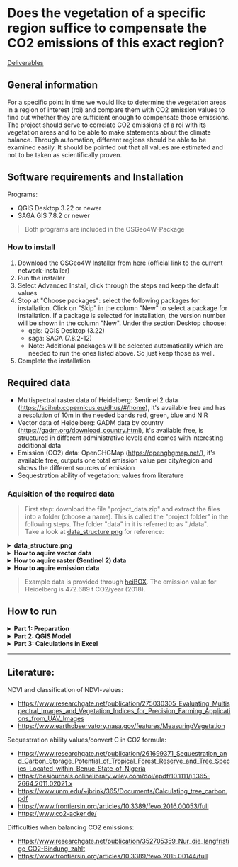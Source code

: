 # Does the vegetation of a specific region suffice to compensate the CO2 emissions of this exact region?

<a href="https://github.com/fossgis2122/home/blob/e5aa74674c3a5d00ed566d79ccd8507bb6f41c33/docs/project_deliverables.md">Deliverables</a>

## General information

For a specific point in time we would like to determine the vegetation areas in a region of interest (roi) and compare them with CO2 emission values to find out whether they are sufficient enough to compensate those emissions. The project should serve to correlate CO2 emissions of a roi with its vegetation areas and to be able to make statements about the climate balance. Through automation, different regions should be able to be examined easily. It should be pointed out that all values are estimated and not to be taken as scientifically proven.

## Software requirements and Installation

Programs:
- QGIS Desktop 3.22 or newer
- SAGA GIS 7.8.2 or newer
> Both programs are included in the OSGeo4W-Package

### How to install

1. Download the OSGeo4W Installer from <a href="http://download.osgeo.org/osgeo4w/v2/osgeo4w-setup.exe">here</a> (official link to the current network-installer)
2. Run the installer
3. Select Advanced Install, click through the steps and keep the default values
4. Stop at "Choose packages": select the following packages for installation. Click on "Skip" in the column "New" to select a package for installation. If a package is selected for installation, the version number will be shown in the column "New". Under the section Desktop choose:
    - qgis: QGIS Desktop (3.22)
    - saga: SAGA (7.8.2-12)
    - Note: Additional packages will be selected automatically which are needed to run the ones listed above. So just keep those as well.
5. Complete the installation

## Required data

- Multispectral raster data of Heidelberg: Sentinel 2 data (https://scihub.copernicus.eu/dhus/#/home), it's available free and has a resolution of 10m in the needed bands red, green, blue and NIR 
- Vector data of Heidelberg: GADM data by country (https://gadm.org/download_country.html), it's available free, is structured in different administrative levels and comes with interesting additional data
- Emission (CO2) data: OpenGHGMap (https://openghgmap.net/), it's available free, outputs one total emission value per city/region and shows the different sources of emission
- Sequestration ability of vegetation: values from literature 

### Aquisition of the required data

> First step: download the file "project_data.zip" and extract the files into a folder (choose a name). This is called the "project folder" in the following steps. The folder "data" in it is referred to as "./data". <br/>
> Take a look at <a href="data_structure.png">data_structure.png</a> for reference:

<details>
   <summary><b>data_structure.png</b></summary>
<br/>
  <img src="data_structure.png"></img>
  
</details>  

<details>
   <summary><b>How to aquire vector data</b></summary>
<br/>

1. Navigate to <a href="https://gadm.org/download_country.html">GADM data by country</a>, select Germany and download the Geopackage
2. When downloaded, unzip the ZIP-file and move the Geopackage to the folder "./data"

</details>    
    
<details>
   <summary><b>How to aquire raster (Sentinel 2) data</b></summary>
<br/>
    
1. Navigate to <a href="https://scihub.copernicus.eu/dhus/#/self-registration">Copernicus Open Access Hub by ESA registration form</a> and set up an account
2. Log in on <a href="https://scihub.copernicus.eu/dhus/#/home">Copernicus Open Access Hub</a>. Without logging in you cannot download the required data
3. Specify the search area in the map with right-click (move map with left-click and zoom in with mouse wheel)
4. Click on the three stripes left of the search box to open the advanced search (upper left corner of screen)
5. Select Sentinel 2 and put following statement in the box for the cloud cover: [0 TO 10]
6. If you want to search for data in a specific time period, put the required dates in "sensing period" (we recommend using the year 2018 because the emission data is from this year only)
7. Click on the search button (upper right of search box) and wait until the results are displayed
8. Search for an image with full extent (no black parts) and minimal cloud cover
9. Hover over the entry and click on the eye icon ("View product details") which appears along with other icons on the lower right side of the entry
10. Check in the quick look window if the data seems suitable
<br/><br/>
    > If the images you are looking for are offline, you can add them to your cart. Go to your cart (upper left next to the three stripes) and click on download (hover over entry and click on the download icon). It should say that downloading offline products is not possible. At this time, there should appear a clock icon next to the "Offline" text which says either "pending" or "running". Click on the same download button again and it should state that the offline product retrieval is initiated. At this point you did everything the right way. If you encouter problems try again following this manual. <br/>
    > After a while (up to one hour) the datasets will be available to download for three days. Proceed to the next steps to download the data:
11. In the Inspector, navigate to GRANULE/*Name of data*/IMG_DATA/R10m/ and download the two files "...B04..." & "...B08..." (both .jp2)
12. When downloaded, put the two files in the "./data" folder
</details>

<details>
   <summary><b>How to aquire emission data</b></summary>
<br/>

1. Navigate to <a href="https://openghgmap.net/">OpenGHGmap</a> and wait until the data is loaded (coloring the base map)
2. Specify the search area by zooming in with the mouse wheel and moving the map with left-click
3. Hover over the region you want to see data from and you'll get a red value which shows the total CO2 emissions in tonnes for the year 2018
4. For convenience you can already put the value in the "Excelsheet.xlsx" which can be found inside the "project_data.zip" in the marked cell beneath "Emission value (t CO2/year)" (blue background). This will be a step at "Part 3: Calculations" (see below)

</details>

> Example data is provided through <a href="https://heibox.uni-heidelberg.de/d/b6f83521a8ec4ee5b2f6/">heiBOX</a>. The emission value for Heidelberg is 472.689 t CO2/year (2018).

## How to run

<details>
   <summary><b>Part 1: Preparation</b></summary>
<br/>
    
1. Open the OSGeo4W Shell and navigate to the project folder
2. Execute the script "roi_extractor.bat"
3. You immediately are required to enter the roi. Any name of a city or town should work, for additional information you should look with QGIS into the gadm36_DEU.gpkg and search under column "Name_3" for the exact name of your roi (try e.g. Heidelberg, Karlsruhe, Speyer or Gaggenau) - it has to be in the extent of the Sentinel 2 raster images!
5. Click enter. The outlines of the roi are now automatically saved as a shapefile in the "./data" folder

</details>

<details>
   <summary><b>Part 2: QGIS Model</b></summary>
<br/>

1. Open QGIS, navigate to the project folder and double-click on the model "QGIS_Model" to run it
3. Put in all required data:
    - CRS: leave the default setting (we recommend using EPSG:25832 for Germany)
    - the color definition file is "colors.txt" in your "./data" folder
    - the raster bands are the two from the "./data" folder with "B04" and "B08" in their names
    - the vector data input "roi" is the output from the script "roi_extractor.bat", so it should be the shapefile in the "./data" folder named as your input for your roi
    - it's not important where the output files are exported to, you just should find them easily afterwards
4. Uncheck both check boxes
5. Run the model (takes up to 1 min depending on your PC)
6. It outputs one image and one Excel file at the locations you specified as output folders
<br/><br/>
    > If you need help with running the model, check this <a href="How_to_model.mp4">walkthrough</a> of its execution
7. Take a look at the image and compare it to <a href="ndvi_colored.png">ndvi_colored.png</a> - does it makes sense? There should be your roi colored in four colors (no vegetation in red to high level of vegetation in green)
8. Proceed if it looks fine, repeat the steps if something seems wrong. Remember to check your input values in the model!

</details>

<details>
   <summary><b>Part 3: Calculations in Excel</b></summary>
<br/>

1. Open the Excel file you got from the model as output 
2. Copy the values from the third column (no title)
3. Navigate to the project folder and open "Excelsheet.xls"
4. Paste the values in the column "HERE (m²)" (blue background)
5. Now put in the emission value from <a href="https://openghgmap.net/">OpenGHGmap</a> in the marked cell under "Emission value (t CO2/year)" (blue background) if you did not already
6. All following values including the result should be automatically calculated
7. The result is displayed through a color in the corresponding cells. It states whether the vegetation suffices to compensate the CO2 emissions of your roi or not

> **Congratulations, you completed this analysis!**

</details>

---
## Literature:

NDVI and classification of NDVI-values:
- https://www.researchgate.net/publication/275030305_Evaluating_Multispectral_Images_and_Vegetation_Indices_for_Precision_Farming_Applications_from_UAV_Images
- https://www.earthobservatory.nasa.gov/features/MeasuringVegetation

Sequestration ability values/convert C in CO2 formula:
- https://www.researchgate.net/publication/261699371_Sequestration_and_Carbon_Storage_Potential_of_Tropical_Forest_Reserve_and_Tree_Species_Located_within_Benue_State_of_Nigeria
- https://besjournals.onlinelibrary.wiley.com/doi/epdf/10.1111/j.1365-2664.2011.02021.x
- https://www.unm.edu/~jbrink/365/Documents/Calculating_tree_carbon.pdf
- https://www.frontiersin.org/articles/10.3389/fevo.2016.00053/full
- https://www.co2-acker.de/

Difficulties when balancing CO2 emissions:
- https://www.researchgate.net/publication/352705359_Nur_die_langfristige_CO2-Bindung_zahlt
- https://www.frontiersin.org/articles/10.3389/fevo.2015.00144/full
